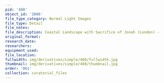 ```yaml
---
pid: '488'
object_id: '3806'
file_type_category: Normal Light Images
file_type: Detail
file_notes:
file_description: Coastal Landscape with Sacrifice of Jonah (London) - Detail 3
original_format:
research_date:
researchers:
equipment_used:
file_location:
fullwidth: img/derivatives/simple/488/fullwidth.jpg
thumbnail: img/derivatives/simple/488/thumbnail.jpg
order: '061'
collection: curatorial_files
---
```


